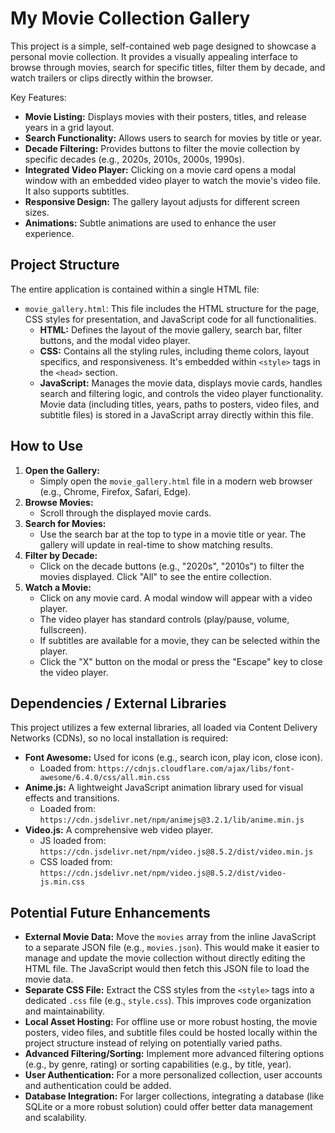 # My Movie Collection Gallery

This project is a simple, self-contained web page designed to showcase a personal movie collection. It provides a visually appealing interface to browse through movies, search for specific titles, filter them by decade, and watch trailers or clips directly within the browser.

Key Features:
*   **Movie Listing:** Displays movies with their posters, titles, and release years in a grid layout.
*   **Search Functionality:** Allows users to search for movies by title or year.
*   **Decade Filtering:** Provides buttons to filter the movie collection by specific decades (e.g., 2020s, 2010s, 2000s, 1990s).
*   **Integrated Video Player:** Clicking on a movie card opens a modal window with an embedded video player to watch the movie's video file. It also supports subtitles.
*   **Responsive Design:** The gallery layout adjusts for different screen sizes.
*   **Animations:** Subtle animations are used to enhance the user experience.

## Project Structure

The entire application is contained within a single HTML file:

*   `movie_gallery.html`: This file includes the HTML structure for the page, CSS styles for presentation, and JavaScript code for all functionalities.
    *   **HTML:** Defines the layout of the movie gallery, search bar, filter buttons, and the modal video player.
    *   **CSS:** Contains all the styling rules, including theme colors, layout specifics, and responsiveness. It's embedded within `<style>` tags in the `<head>` section.
    *   **JavaScript:** Manages the movie data, displays movie cards, handles search and filtering logic, and controls the video player functionality. Movie data (including titles, years, paths to posters, video files, and subtitle files) is stored in a JavaScript array directly within this file.

## How to Use

1.  **Open the Gallery:**
    *   Simply open the `movie_gallery.html` file in a modern web browser (e.g., Chrome, Firefox, Safari, Edge).
2.  **Browse Movies:**
    *   Scroll through the displayed movie cards.
3.  **Search for Movies:**
    *   Use the search bar at the top to type in a movie title or year. The gallery will update in real-time to show matching results.
4.  **Filter by Decade:**
    *   Click on the decade buttons (e.g., "2020s", "2010s") to filter the movies displayed. Click "All" to see the entire collection.
5.  **Watch a Movie:**
    *   Click on any movie card. A modal window will appear with a video player.
    *   The video player has standard controls (play/pause, volume, fullscreen).
    *   If subtitles are available for a movie, they can be selected within the player.
    *   Click the "X" button on the modal or press the "Escape" key to close the video player.

## Dependencies / External Libraries

This project utilizes a few external libraries, all loaded via Content Delivery Networks (CDNs), so no local installation is required:

*   **Font Awesome:** Used for icons (e.g., search icon, play icon, close icon).
    *   Loaded from: `https://cdnjs.cloudflare.com/ajax/libs/font-awesome/6.4.0/css/all.min.css`
*   **Anime.js:** A lightweight JavaScript animation library used for visual effects and transitions.
    *   Loaded from: `https://cdn.jsdelivr.net/npm/animejs@3.2.1/lib/anime.min.js`
*   **Video.js:** A comprehensive web video player.
    *   JS loaded from: `https://cdn.jsdelivr.net/npm/video.js@8.5.2/dist/video.min.js`
    *   CSS loaded from: `https://cdn.jsdelivr.net/npm/video.js@8.5.2/dist/video-js.min.css`

## Potential Future Enhancements

*   **External Movie Data:** Move the `movies` array from the inline JavaScript to a separate JSON file (e.g., `movies.json`). This would make it easier to manage and update the movie collection without directly editing the HTML file. The JavaScript would then fetch this JSON file to load the movie data.
*   **Separate CSS File:** Extract the CSS styles from the `<style>` tags into a dedicated `.css` file (e.g., `style.css`). This improves code organization and maintainability.
*   **Local Asset Hosting:** For offline use or more robust hosting, the movie posters, video files, and subtitle files could be hosted locally within the project structure instead of relying on potentially varied paths.
*   **Advanced Filtering/Sorting:** Implement more advanced filtering options (e.g., by genre, rating) or sorting capabilities (e.g., by title, year).
*   **User Authentication:** For a more personalized collection, user accounts and authentication could be added.
*   **Database Integration:** For larger collections, integrating a database (like SQLite or a more robust solution) could offer better data management and scalability.
